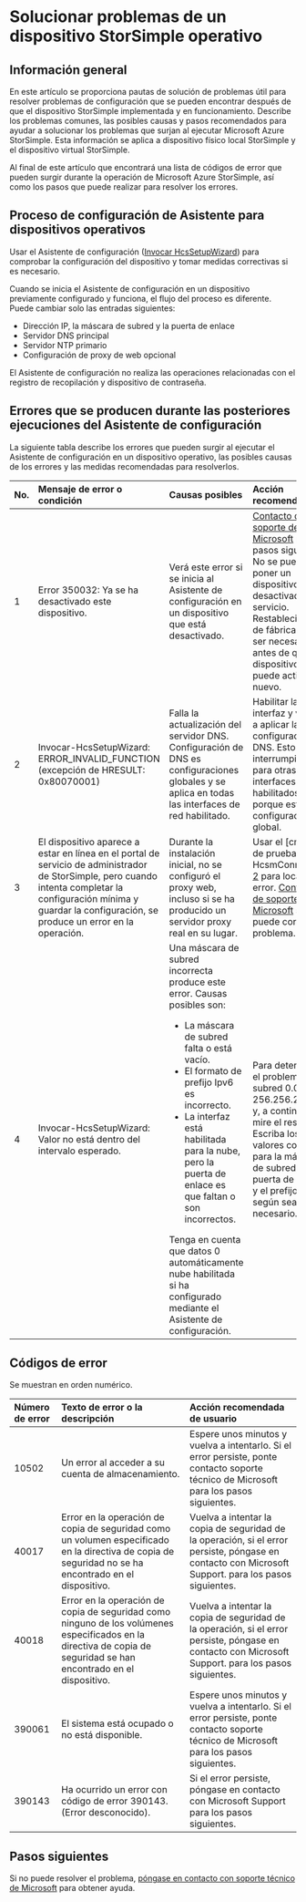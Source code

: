 <properties 
   pageTitle="Solucionar problemas de un dispositivo StorSimple implementado | Microsoft Azure"
   description="Describe cómo diagnosticar y corregir los errores que se producen en un dispositivo de StorSimple que se encuentra actualmente implementado y en funcionamiento."
   services="storsimple"
   documentationCenter="NA"
   authors="SharS"
   manager="carmonm"
   editor="" />
<tags 
   ms.service="storsimple"
   ms.devlang="NA"
   ms.topic="article"
   ms.tgt_pltfrm="NA"
   ms.workload="TBD"
   ms.date="05/16/2016"
   ms.author="v-sharos" />

# <a name="troubleshoot-an-operational-storsimple-device"></a>Solucionar problemas de un dispositivo StorSimple operativo

## <a name="overview"></a>Información general

En este artículo se proporciona pautas de solución de problemas útil para resolver problemas de configuración que se pueden encontrar después de que el dispositivo StorSimple implementada y en funcionamiento. Describe los problemas comunes, las posibles causas y pasos recomendados para ayudar a solucionar los problemas que surjan al ejecutar Microsoft Azure StorSimple. Esta información se aplica a dispositivo físico local StorSimple y el dispositivo virtual StorSimple.

Al final de este artículo que encontrará una lista de códigos de error que pueden surgir durante la operación de Microsoft Azure StorSimple, así como los pasos que puede realizar para resolver los errores. 

## <a name="setup-wizard-process-for-operational-devices"></a>Proceso de configuración de Asistente para dispositivos operativos

Usar el Asistente de configuración ([Invocar HcsSetupWizard][1]) para comprobar la configuración del dispositivo y tomar medidas correctivas si es necesario.

Cuando se inicia el Asistente de configuración en un dispositivo previamente configurado y funciona, el flujo del proceso es diferente. Puede cambiar solo las entradas siguientes:

- Dirección IP, la máscara de subred y la puerta de enlace
- Servidor DNS principal
- Servidor NTP primario
- Configuración de proxy de web opcional

El Asistente de configuración no realiza las operaciones relacionadas con el registro de recopilación y dispositivo de contraseña.

## <a name="errors-that-occur-during-subsequent-runs-of-the-setup-wizard"></a>Errores que se producen durante las posteriores ejecuciones del Asistente de configuración

La siguiente tabla describe los errores que pueden surgir al ejecutar el Asistente de configuración en un dispositivo operativo, las posibles causas de los errores y las medidas recomendadas para resolverlos. 

| No. | Mensaje de error o condición | Causas posibles | Acción recomendada |
|:--- |:-------------------------- |:--------------- |:------------------ |
|  1  | Error 350032: Ya se ha desactivado este dispositivo. | Verá este error si se inicia al Asistente de configuración en un dispositivo que está desactivado. | [Contacto de soporte de Microsoft](storsimple-contact-microsoft-support.md) para los pasos siguientes. No se puede poner un dispositivo desactivado en el servicio. Restablecimiento de fábrica puede ser necesario antes de que el dispositivo se puede activar de nuevo. |
|  2  | Invocar-HcsSetupWizard: ERROR_INVALID_FUNCTION (excepción de HRESULT: 0x80070001) | Falla la actualización del servidor DNS. Configuración de DNS es configuraciones globales y se aplica en todas las interfaces de red habilitado. | Habilitar la interfaz y vuelva a aplicar la configuración de DNS. Esto puede interrumpir la red para otras interfaces habilitados porque esta configuración es global. |
|  3  | El dispositivo aparece a estar en línea en el portal de servicio de administrador de StorSimple, pero cuando intenta completar la configuración mínima y guardar la configuración, se produce un error en la operación. | Durante la instalación inicial, no se configuró el proxy web, incluso si se ha producido un servidor proxy real en su lugar. | Usar el [cmdlet de prueba HcsmConnection] [ 2] para localizar el error. [Contacto de soporte de Microsoft](storsimple-contact-microsoft-support.md) si no puede corregir el problema. |
|  4  | Invocar-HcsSetupWizard: Valor no está dentro del intervalo esperado. | Una máscara de subred incorrecta produce este error. Causas posibles son: <ul><li> La máscara de subred falta o está vacío.</li><li>El formato de prefijo Ipv6 es incorrecto.</li><li>La interfaz está habilitada para la nube, pero la puerta de enlace es que faltan o son incorrectos.</li></ul>Tenga en cuenta que datos 0 automáticamente nube habilitada si ha configurado mediante el Asistente de configuración. | Para determinar el problema, use subred 0.0.0.0 o 256.256.256.256 y, a continuación, mire el resultado. Escriba los valores correctos para la máscara de subred, la puerta de enlace y el prefijo Ipv6, según sea necesario. |
 
## <a name="error-codes"></a>Códigos de error

Se muestran en orden numérico.

|Número de error|Texto de error o la descripción|Acción recomendada de usuario|
|:---|:---|:---|
|10502|Un error al acceder a su cuenta de almacenamiento.|Espere unos minutos y vuelva a intentarlo. Si el error persiste, ponte contacto soporte técnico de Microsoft para los pasos siguientes.|
|40017|Error en la operación de copia de seguridad como un volumen especificado en la directiva de copia de seguridad no se ha encontrado en el dispositivo.|Vuelva a intentar la copia de seguridad de la operación, si el error persiste, póngase en contacto con Microsoft Support. para los pasos siguientes.|
|40018|Error en la operación de copia de seguridad como ninguno de los volúmenes especificados en la directiva de copia de seguridad se han encontrado en el dispositivo. |Vuelva a intentar la copia de seguridad de la operación, si el error persiste, póngase en contacto con Microsoft Support. para los pasos siguientes.|
|390061|El sistema está ocupado o no está disponible.|Espere unos minutos y vuelva a intentarlo. Si el error persiste, ponte contacto soporte técnico de Microsoft para los pasos siguientes.|
|390143|Ha ocurrido un error con código de error 390143. (Error desconocido).|Si el error persiste, póngase en contacto con Microsoft Support para los pasos siguientes.|

## <a name="next-steps"></a>Pasos siguientes

Si no puede resolver el problema, [póngase en contacto con soporte técnico de Microsoft](storsimple-contact-microsoft-support.md) para obtener ayuda. 


[1]: https://technet.microsoft.com/en-us/%5Clibrary/Dn688135(v=WPS.630).aspx
[2]: https://technet.microsoft.com/en-us/%5Clibrary/Dn715782(v=WPS.630).aspx
